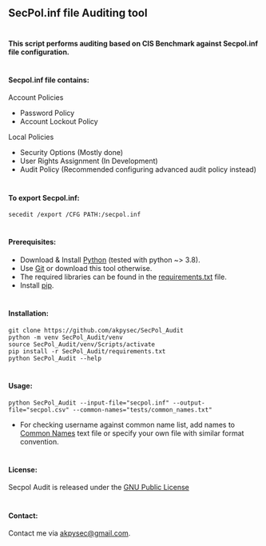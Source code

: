 SecPol.inf file Auditing tool
---
#

#### This script performs auditing based on CIS Benchmark against Secpol.inf file configuration.

#

#### Secpol.inf file contains:
Account Policies
- Password Policy
- Account Lockout Policy

Local Policies
- Security Options (Mostly done)
- User Rights Assignment (In Development)
- Audit Policy (Recommended configuring advanced audit policy instead)

#

#### To export Secpol.inf:

    secedit /export /CFG PATH:/secpol.inf

#

#### Prerequisites:

- Download & Install [Python](https://www.python.org/downloads/) (tested with python ~> 3.8).
- Use [Git](https://git-scm.com/downloads) or download this tool otherwise.
- The required libraries can be found in the [requirements.txt](https://github.com/akpysec/SecPol_Audit/blob/master/requirements.txt) file.
- Install [pip]("https://pip.pypa.io/en/stable/installation/").

#

#### Installation:

    git clone https://github.com/akpysec/SecPol_Audit
    python -m venv SecPol_Audit/venv
    source SecPol_Audit/venv/Scripts/activate
    pip install -r SecPol_Audit/requirements.txt
    python SecPol_Audit --help

#

#### Usage:

    python SecPol_Audit --input-file="secpol.inf" --output-file="secpol.csv" --common-names="tests/common_names.txt"

* For checking username against common name list, add names to
  [Common Names](https://github.com/akpysec/SecPol_Audit/blob/master/engine/common_names.txt) text file or specify your own file with similar format convention.

#

#### License:
Secpol Audit is released under the
[GNU Public License](https://github.com/akpysec/SecPol_Audit/blob/master/LICENSE)

#

#### Contact:
Contact me via <akpysec@gmail.com>.
